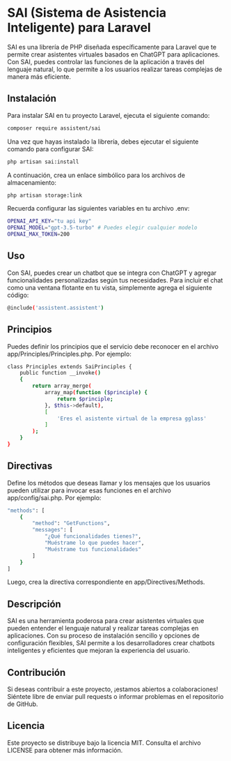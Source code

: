 # SAI (Sistema de Asistencia Inteligente) para Laravel

SAI es una librería de PHP diseñada específicamente para Laravel que te permite crear asistentes virtuales basados en ChatGPT para aplicaciones. Con SAI, puedes controlar las funciones de la aplicación a través del lenguaje natural, lo que permite a los usuarios realizar tareas complejas de manera más eficiente.

## Instalación

Para instalar SAI en tu proyecto Laravel, ejecuta el siguiente comando:

```bash
composer require assistent/sai
```

Una vez que hayas instalado la librería, debes ejecutar el siguiente comando para configurar SAI:

```bash
php artisan sai:install
```

A continuación, crea un enlace simbólico para los archivos de almacenamiento:

```bash
php artisan storage:link
```
Recuerda configurar las siguientes variables en tu archivo .env:

```bash
OPENAI_API_KEY="tu api key"
OPENAI_MODEL="gpt-3.5-turbo" # Puedes elegir cualquier modelo
OPENAI_MAX_TOKEN=200
```
## Uso

Con SAI, puedes crear un chatbot que se integra con ChatGPT y agregar funcionalidades personalizadas según tus necesidades. Para incluir el chat como una ventana flotante en tu vista, simplemente agrega el siguiente código:

```bash
@include('assistent.assistent')
```

## Principios

Puedes definir los principios que el servicio debe reconocer en el archivo app/Principles/Principles.php. Por ejemplo:

```bash
class Principles extends SaiPrinciples {
    public function __invoke()
    {
        return array_merge(
            array_map(function ($principle) {
                return $principle;
            }, $this->default),
            [
                'Eres el asistente virtual de la empresa gglass'
            ]
        );
    }
}
```
## Directivas

Define los métodos que deseas llamar y los mensajes que los usuarios pueden utilizar para invocar esas funciones en el archivo app/config/sai.php. Por ejemplo:

```bash
"methods": [
    {
        "method": "GetFunctions",
        "messages": [
            "¿Qué funcionalidades tienes?",
            "Muéstrame lo que puedes hacer",
            "Muéstrame tus funcionalidades"
        ]
    }
]
```

Luego, crea la directiva correspondiente en app/Directives/Methods.

## Descripción

SAI es una herramienta poderosa para crear asistentes virtuales que pueden entender el lenguaje natural y realizar tareas complejas en aplicaciones. Con su proceso de instalación sencillo y opciones de configuración flexibles, SAI permite a los desarrolladores crear chatbots inteligentes y eficientes que mejoran la experiencia del usuario.

## Contribución
Si deseas contribuir a este proyecto, ¡estamos abiertos a colaboraciones! Siéntete libre de enviar pull requests o informar problemas en el repositorio de GitHub.

## Licencia

Este proyecto se distribuye bajo la licencia MIT. Consulta el archivo LICENSE para obtener más información.